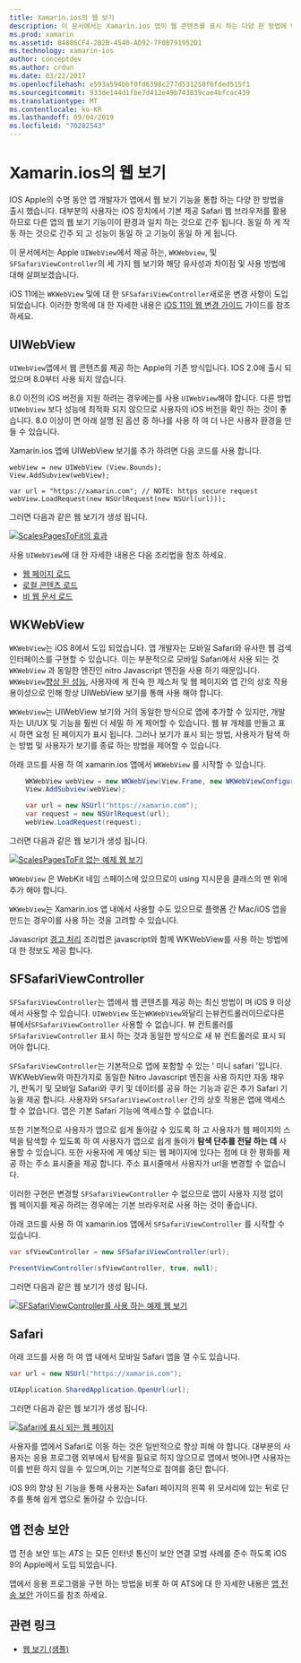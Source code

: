 ```yaml
---
title: Xamarin.ios의 웹 보기
description: 이 문서에서는 Xamarin.ios 앱이 웹 콘텐츠를 표시 하는 다양 한 방법에 대해 설명 합니다. UIWebView 보기, WKWebView, SFSafariViewController, Safari 및 앱 전송 보안에 대해 설명 합니다.
ms.prod: xamarin
ms.assetid: 84886CF4-2B2B-4540-AD92-7F0B791952D1
ms.technology: xamarin-ios
author: conceptdev
ms.author: crdun
ms.date: 03/22/2017
ms.openlocfilehash: e593a594bbf0fd6398c277d531258f6fded515f1
ms.sourcegitcommit: 933de144d1fbe7d412e49b743839cae4bfcac439
ms.translationtype: MT
ms.contentlocale: ko-KR
ms.lasthandoff: 09/04/2019
ms.locfileid: "70282543"
---
```

# <a name="web-views-in-xamarinios"></a>Xamarin.ios의 웹 보기

IOS Apple의 수명 동안 앱 개발자가 앱에서 웹 보기 기능을 통합 하는 다양 한 방법을 출시 했습니다. 대부분의 사용자는 iOS 장치에서 기본 제공 Safari 웹 브라우저를 활용 하므로 다른 앱의 웹 보기 기능이이 환경과 일치 하는 것으로 간주 됩니다. 동일 하 게 작동 하는 것으로 간주 되 고 성능이 동일 하 고 기능이 동일 하 게 됩니다.

이 문서에서는 Apple `UIWebView`에서 제공 하는, `WKWebview`, 및 `SFSafariViewController`의 세 가지 웹 보기와 해당 유사성과 차이점 및 사용 방법에 대해 살펴보겠습니다. 

iOS 11에는 `WKWebView` 및에 대 한 `SFSafariViewController`새로운 변경 사항이 도입 되었습니다. 이러한 항목에 대 한 자세한 내용은 [iOS 11의 웹 변경 가이드](~/ios/platform/introduction-to-ios11/web.md) 가이드를 참조 하세요.

## <a name="uiwebview"></a>UIWebView

`UIWebView`앱에서 웹 콘텐츠를 제공 하는 Apple의 기존 방식입니다. IOS 2.0에 출시 되었으며 8.0부터 사용 되지 않습니다.

8\.0 이전의 iOS 버전을 지원 하려는 경우에는를 사용 `UIWebView`해야 합니다. 다른 방법 `UIWebView` 보다 성능에 최적화 되지 않으므로 사용자의 iOS 버전을 확인 하는 것이 좋습니다. 8\.0 이상이 면 아래 설명 된 옵션 중 하나를 사용 하 여 더 나은 사용자 환경을 만들 수 있습니다.
 
Xamarin.ios 앱에 UIWebView 보기를 추가 하려면 다음 코드를 사용 합니다.
 
```
webView = new UIWebView (View.Bounds);
View.AddSubview(webView);

var url = "https://xamarin.com"; // NOTE: https secure request
webView.LoadRequest(new NSUrlRequest(new NSUrl(url)));
```

그러면 다음과 같은 웹 보기가 생성 됩니다.

[![](uiwebview-images/webview.png "ScalesPagesToFit의 효과")](uiwebview-images/webview.png#lightbox)

사용 `UIWebView`에 대 한 자세한 내용은 다음 조리법을 참조 하세요.


- [웹 페이지 로드](https://github.com/xamarin/recipes/tree/master/Recipes/ios/content_controls/web_view/load_a_web_page)
- [로컬 콘텐츠 로드](https://github.com/xamarin/recipes/tree/master/Recipes/ios/content_controls/web_view/load_local_content)
- [비 웹 문서 로드](https://github.com/xamarin/recipes/tree/master/Recipes/ios/content_controls/web_view/load_non-web_documents)

## <a name="wkwebview"></a>WKWebView

`WKWebView`는 iOS 8에서 도입 되었습니다. 앱 개발자는 모바일 Safari와 유사한 웹 검색 인터페이스를 구현할 수 있습니다. 이는 부분적으로 모바일 Safari에서 사용 되는 것 `WKWebView` 과 동일한 엔진인 nitro Javascript 엔진을 사용 하기 때문입니다. `WKWebView`[향상 된 성능](http://blog.initlabs.com/post/100113463211/wkwebview-vs-uiwebview), 사용자에 게 친숙 한 제스처 및 웹 페이지와 앱 간의 상호 작용 용이성으로 인해 항상 UIWebView 보기를 통해 사용 해야 합니다.
  
`WKWebView`는 UIWebView 보기와 거의 동일한 방식으로 앱에 추가할 수 있지만, 개발자는 UI/UX 및 기능을 훨씬 더 세밀 하 게 제어할 수 있습니다. 웹 뷰 개체를 만들고 표시 하면 요청 된 페이지가 표시 됩니다. 그러나 보기가 표시 되는 방법, 사용자가 탐색 하는 방법 및 사용자가 보기를 종료 하는 방법을 제어할 수 있습니다.  

아래 코드를 사용 하 여 xamarin.ios 앱에서 `WKWebView` 를 시작할 수 있습니다.

```csharp
    WKWebView webView = new WKWebView(View.Frame, new WKWebViewConfiguration());
    View.AddSubview(webView);

    var url = new NSUrl("https://xamarin.com");
    var request = new NSUrlRequest(url);
    webView.LoadRequest(request);
```

그러면 다음과 같은 웹 보기가 생성 됩니다.

[![](uiwebview-images/wkwebview.png "ScalesPagesToFit 없는 예제 웹 보기")](uiwebview-images/wkwebview.png#lightbox)

`WKWebView` 은 WebKit 네임 스페이스에 있으므로이 using 지시문을 클래스의 맨 위에 추가 해야 합니다.

`WKWebView`는 Xamarin.ios 앱 내에서 사용할 수도 있으므로 플랫폼 간 Mac/iOS 앱을 만드는 경우이를 사용 하는 것을 고려할 수 있습니다.

Javascript [경고 처리](https://github.com/xamarin/recipes/tree/master/Recipes/ios/content_controls/web_view/handle_javascript_alerts) 조리법은 javascript와 함께 WKWebView를 사용 하는 방법에 대 한 정보도 제공 합니다.

<a name="safariviewcontroller" />

## <a name="sfsafariviewcontroller"></a>SFSafariViewController
 
 `SFSafariViewController`는 앱에서 웹 콘텐츠를 제공 하는 최신 방법이 며 iOS 9 이상에서 사용할 수 있습니다. `UIWebView` 또는`WKWebView`와달리 는뷰컨트롤러이므로다른뷰에서`SFSafariViewController` 사용할 수 없습니다. 뷰 컨트롤러를 `SFSafariViewController` 표시 하는 것과 동일한 방식으로 새 뷰 컨트롤러로 표시 되어야 합니다.
 
 `SFSafariViewController`는 기본적으로 앱에 포함할 수 있는 ' 미니 safari '입니다. WKWebView와 마찬가지로 동일한 Nitro Javascript 엔진을 사용 하지만 자동 채우기, 판독기 및 모바일 Safari와 쿠키 및 데이터를 공유 하는 기능과 같은 추가 Safari 기능을 제공 합니다. 사용자와 `SFSafariViewController` 간의 상호 작용은 앱에 액세스할 수 없습니다. 앱은 기본 Safari 기능에 액세스할 수 없습니다.
 
또한 기본적으로 사용자가 앱으로 쉽게 돌아갈 수 있도록 하 고 사용자가 웹 페이지의 스택을 탐색할 수 있도록 하 여 사용자가 앱으로 쉽게 돌아가 **탐색 단추를 전달 하는 데** 사용할 수 있습니다. 또한 사용자에 게 예상 되는 웹 페이지에 있다는 점에 대 한 평화를 제공 하는 주소 표시줄을 제공 합니다. 주소 표시줄에서 사용자가 url을 변경할 수 없습니다. 

이러한 구현은 변경할 `SFSafariViewController` 수 없으므로 앱이 사용자 지정 없이 웹 페이지를 제공 하려는 경우에는 기본 브라우저로 사용 하는 것이 좋습니다.

아래 코드를 사용 하 여 xamarin.ios 앱에서 `SFSafariViewController` 를 시작할 수 있습니다.

```csharp
var sfViewController = new SFSafariViewController(url);

PresentViewController(sfViewController, true, null);
```

그러면 다음과 같은 웹 보기가 생성 됩니다.

[![](uiwebview-images/sfsafariviewcontroller.png "SFSafariViewController를 사용 하는 예제 웹 보기")](uiwebview-images/sfsafariviewcontroller.png#lightbox)

## <a name="safari"></a>Safari

아래 코드를 사용 하 여 앱 내에서 모바일 Safari 앱을 열 수도 있습니다.

```csharp
var url = new NSUrl("https://xamarin.com");

UIApplication.SharedApplication.OpenUrl(url);

```

그러면 다음과 같은 웹 보기가 생성 됩니다.

[![](uiwebview-images/safari.png "Safari에 표시 되는 웹 페이지")](uiwebview-images/safari.png#lightbox)

사용자를 앱에서 Safari로 이동 하는 것은 일반적으로 항상 피해 야 합니다. 대부분의 사용자는 응용 프로그램 외부에서 탐색을 필요로 하지 않으므로 앱에서 벗어나면 사용자는이를 반환 하지 않을 수 있으며,이는 기본적으로 참여를 중단 합니다.

iOS 9의 향상 된 기능을 통해 사용자는 Safari 페이지의 왼쪽 위 모서리에 있는 뒤로 단추를 통해 쉽게 앱으로 돌아갈 수 있습니다.

## <a name="app-transport-security"></a>앱 전송 보안

앱 전송 보안 또는 *ATS* 는 모든 인터넷 통신이 보안 연결 모범 사례를 준수 하도록 iOS 9의 Apple에서 도입 되었습니다.

앱에서 응용 프로그램을 구현 하는 방법을 비롯 하 여 ATS에 대 한 자세한 내용은 [앱 전송 보안](~/ios/app-fundamentals/ats.md) 가이드를 참조 하세요.

## <a name="related-links"></a>관련 링크

- [웹 보기 (샘플)](https://docs.microsoft.com/samples/xamarin/ios-samples/webview)

